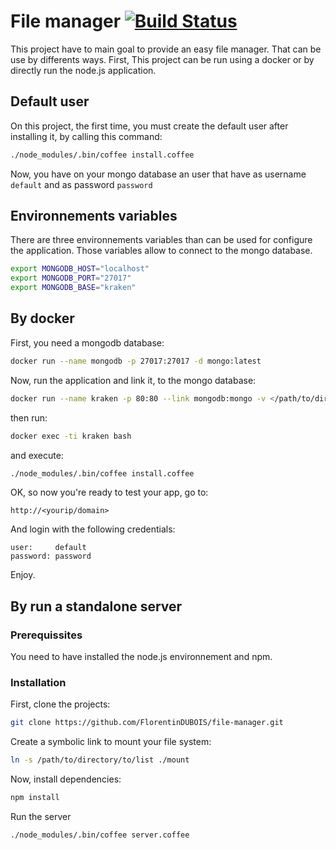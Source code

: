 # File manager [![Build Status](https://travis-ci.org/FlorentinDUBOIS/kraken.svg?branch=v2)](https://travis-ci.org/FlorentinDUBOIS/kraken)

This project have to main goal to provide an easy file manager. That can be use by differents ways. First, This project can be run using a docker or by directly run the node.js application.

## Default user

On this project, the first time, you must create the default user after installing it, by calling this command:

```bash
./node_modules/.bin/coffee install.coffee
```

Now, you have on your mongo database an user that have as username `default` and as password `password`

## Environnements variables

There are three environnements variables than can be used for configure the application. Those variables allow to connect to the mongo database.

```bash
export MONGODB_HOST="localhost"
export MONGODB_PORT="27017"
export MONGODB_BASE="kraken"
```

## By docker

First, you need a mongodb database:

```bash
docker run --name mongodb -p 27017:27017 -d mongo:latest
```

Now, run the application and link it, to the mongo database:

```bash
docker run --name kraken -p 80:80 --link mongodb:mongo -v </path/to/directory/to/list>:/usr/src/app/mount -e MONGODB_HOST="mongodb" -e MONGODB_PORT="27017" -e MONGODB_BASE="kraken" -d florentindubois/kraken:stable 
```
then run:

```bash
docker exec -ti kraken bash
```

and execute:

```bash
./node_modules/.bin/coffee install.coffee
```

OK, so now you're ready to test your app, go to:

```
http://<yourip/domain>
```

And login with the following credentials:

```
user:     default
password: password
```

Enjoy.


## By run a standalone server
### Prerequissites

You need to have installed the node.js environnement and npm.

### Installation

First, clone the projects:

```bash
git clone https://github.com/FlorentinDUBOIS/file-manager.git
```

Create a symbolic link to mount your file system:

```bash
ln -s /path/to/directory/to/list ./mount
```

Now, install dependencies:

```bash
npm install
```

Run the server

```bash
./node_modules/.bin/coffee server.coffee
```
